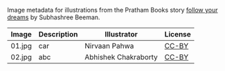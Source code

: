 Image metadata for illustrations from the Pratham Books story [follow your dreams](https://storyweaver.org.in/stories/2630-follow-your-dreams) by Subhashree Beeman.

Image | Description | Illustrator | License
----- | ----------- | ----------- | -------
01.jpg | car | Nirvaan Pahwa | [CC-BY](https://creativecommons.org/licenses/by/4.0/)
02.jpg | abc | Abhishek Chakraborty | [CC-BY](https://creativecommons.org/licenses/by/4.0/)